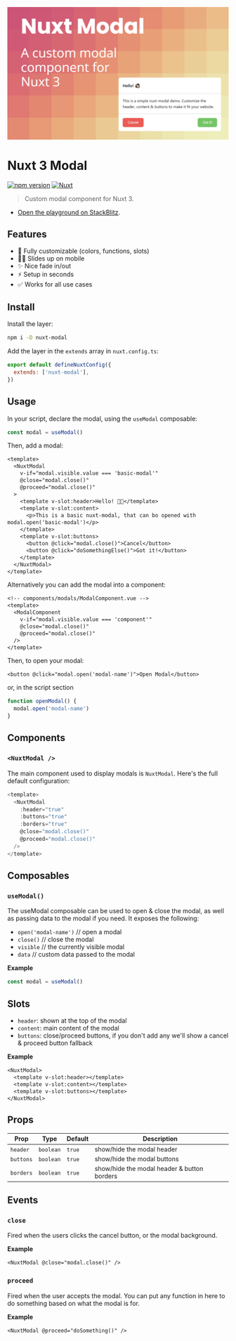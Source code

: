![Nuxt Modal](./.github/og.png)

# Nuxt 3 Modal

[![npm version][npm-version-src]][npm-version-href]
[![Nuxt][nuxt-src]][nuxt-href]

> Custom modal component for Nuxt 3.

- [Open the playground on StackBlitz](https://stackblitz.com/github/timb-103/nuxt-modal/tree/master?file=.playground%2Fapp.vue).

## Features

- 🔧 Fully customizable (colors, functions, slots)
- 🤳🏻 Slides up on mobile
- ✨ Nice fade in/out
- ⚡ Setup in seconds
- ✅ Works for all use cases

## Install

Install the layer:

```sh
npm i -D nuxt-modal
```

Add the layer in the `extends` array in `nuxt.config.ts`:

```js
export default defineNuxtConfig({
  extends: ['nuxt-modal'],
})
```

## Usage

In your script, declare the modal, using the `useModal` composable:

```js
const modal = useModal()
```

Then, add a modal:

```vue
<template>
  <NuxtModal
    v-if="modal.visible.value === 'basic-modal'"
    @close="modal.close()"
    @proceed="modal.close()"
  >
    <template v-slot:header>Hello! 👋🏼</template>
    <template v-slot:content>
      <p>This is a basic nuxt-modal, that can bo opened with modal.open('basic-modal')</p>
    </template>
    <template v-slot:buttons>
      <button @click="modal.close()">Cancel</button>
      <button @click="doSomethingElse()">Got it!</button>
    </template>
  </NuxtModal>
</template>
```

Alternatively you can add the modal into a component:

```vue
<!-- components/modals/ModalComponent.vue -->
<template>
  <ModalComponent
    v-if="modal.visible.value === 'component'"
    @close="modal.close()"
    @proceed="modal.close()"
  />
</template>
```

Then, to open your modal:

```vue
<button @click="modal.open('modal-name')">Open Modal</button>
```

or, in the script section

```js
function openModal() {
  modal.open('modal-name')
}
```

## Components

### `<NuxtModal />`

The main component used to display modals is `NuxtModal`. Here's the full default configuration:

```js
<template>
  <NuxtModal
    :header="true"
    :buttons="true"
    :borders="true"
    @close="modal.close()"
    @proceed="modal.close()"
  />
</template>
```

## Composables

### `useModal()`

The useModal composable can be used to open & close the modal, as well as passing data to the modal if you need. It exposes the following:

- `open('modal-name')` // open a modal
- `close()` // close the modal
- `visible` // the currently visible modal
- `data` // custom data passed to the modal

**Example**

```js 
const modal = useModal()
```

## Slots

- `header`: shown at the top of the modal
- `content`: main content of the modal
- `buttons`: close/proceed buttons, if you don't add any we'll show a cancel & proceed button fallback

**Example**

```vue
<NuxtModal>
  <template v-slot:header></template>
  <template v-slot:content></template>
  <template v-slot:buttons></template>
</NuxtModal>
```

## Props

| Prop | Type | Default | Description |
| --- | --- | --- | --- |
| `header` | `boolean` | `true` | show/hide the modal header |
| `buttons` | `boolean` | `true` | show/hide the modal buttons |
| `borders` | `boolean` | `true` | show/hide the modal header & button borders |

## Events

### `close`

Fired when the users clicks the cancel button, or the modal background.

**Example**

```vue
<NuxtModal @close="modal.close()" />
```

### `proceed`

Fired when the user accepts the modal. You can put any function in here to do something based on what the modal is for.

**Example**

```vue
<NuxtModal @proceed="doSomething()" />
```

<!-- Badges -->

[npm-version-src]: https://img.shields.io/npm/v/nuxt-modal/latest.svg
[npm-version-href]: https://npmjs.com/package/nuxt-modal
[npm-downloads-src]: https://img.shields.io/npm/dt/nuxt-modal.svg
[npm-downloads-href]: https://npmjs.com/package/nuxt-modal
[nuxt-src]: https://img.shields.io/badge/Nuxt-18181B?logo=nuxt.js
[nuxt-href]: https://nuxt.com
